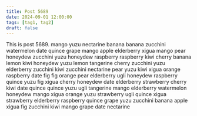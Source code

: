 ```yaml
---
title: Post 5689
date: 2024-09-01 12:00:00
tags: [tag1, tag2]
draft: false
---
```

This is post 5689.
mango
yuzu
nectarine
banana
banana
zucchini
watermelon
date
quince
grape
mango
apple
elderberry
xigua
mango
pear
honeydew
zucchini
yuzu
honeydew
raspberry
raspberry
kiwi
cherry
banana
lemon
kiwi
honeydew
yuzu
lemon
tangerine
cherry
zucchini
yuzu
elderberry
zucchini
kiwi
zucchini
nectarine
pear
yuzu
kiwi
xigua
orange
raspberry
date
fig
fig
orange
pear
elderberry
ugli
honeydew
raspberry
quince
yuzu
fig
xigua
cherry
honeydew
date
elderberry
strawberry
cherry
kiwi
date
quince
quince
yuzu
ugli
tangerine
mango
elderberry
watermelon
honeydew
mango
xigua
orange
yuzu
strawberry
ugli
quince
xigua
strawberry
elderberry
raspberry
quince
grape
yuzu
zucchini
banana
apple
xigua
fig
zucchini
kiwi
mango
grape
date
nectarine
